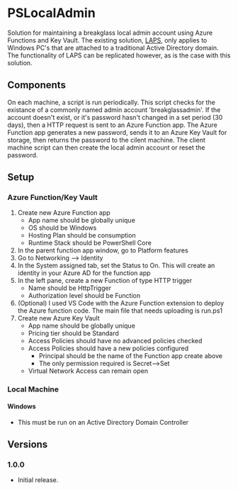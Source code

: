 # PSLocalAdmin

Solution for maintaining a breakglass local admin account using Azure Functions and Key Vault.
The existing solution, [LAPS](https://www.microsoft.com/en-us/download/details.aspx?id=46899), only applies to Windows PC's that are attached to a traditional Active Directory domain. The functionality of LAPS can be replicated however, as is the case with this solution.

## Components

On each machine, a script is run periodically. This script checks for the existance of a commonly named admin account 'breakglassadmin'.
If the account doesn't exist, or it's password hasn't changed in a set period (30 days), then a HTTP request is sent to an Azure Function app.
The Azure Function app generates a new password, sends it to an Azure Key Vault for storage, then returns the password to the cilent machine.
The client machine script can then create the local admin account or reset the password.

## Setup

### Azure Function/Key Vault

1. Create new Azure Function app
   * App name should be globally unique
   * OS should be Windows
   * Hosting Plan should be consumption
   * Runtime Stack should be PowerShell Core
2. In the parent function app window, go to Platform features
3. Go to Networking --> Identity
4. In the System assigned tab, set the Status to On. This will create an identity in your Azure AD for the function app
5. In the left pane, create a new Function of type HTTP trigger
   * Name should be HttpTrigger
   * Authorization level should be Function
6. (Optional) I used VS Code with the Azure Function extension to deploy the Azure function code. The main file that needs uploading is run.ps1
7. Create new Azure Key Vault
   * App name should be globally unique
   * Pricing tier should be Standard
   * Access Policies should have no advanced policies checked
   * Access Policies should have a new policies configured
     * Principal should be the name of the Function app create above
     * The only permission required is Secret-->Set
   * Virtual Network Access can remain open

### Local Machine

#### Windows

* This must be run on an Active Directory Domain Controller

## Versions

### 1.0.0

* Initial release.